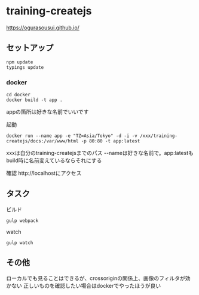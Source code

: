 # training-createjs

https://ogurasousui.github.io/

## セットアップ

```
npm update
typings update
```

### docker

```
cd docker
docker build -t app .
```
appの箇所は好きな名前でいいです

起動
```
docker run --name app -e "TZ=Asia/Tokyo" -d -i -v /xxx/training-createjs/docs:/var/www/html -p 80:80 -t app:latest
```
xxxは自分のtraining-createjsまでのパス
--nameは好きな名前で。app:latestもbuild時に名前変えているならそれにする

確認
http://localhostにアクセス



## タスク

ビルド

```gulp webpack```

watch

```gulp watch```

## その他

ローカルでも見ることはできるが、crossoriginの関係上、画像のフィルタが効かない
正しいものを確認したい場合はdockerでやったほうが良い